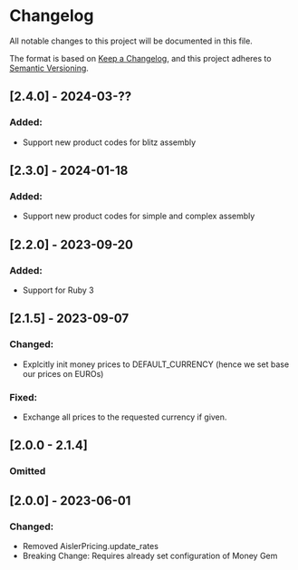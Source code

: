 # Changelog
All notable changes to this project will be documented in this file.

The format is based on [Keep a Changelog](https://keepachangelog.com/en/1.0.0/),
and this project adheres to [Semantic Versioning](https://semver.org/spec/v2.0.0.html).

## [2.4.0] - 2024-03-??
### Added:
- Support new product codes for blitz assembly

## [2.3.0] - 2024-01-18
### Added:
- Support new product codes for simple and complex assembly

## [2.2.0] - 2023-09-20
### Added:
- Support for Ruby 3

## [2.1.5] - 2023-09-07
### Changed:
- Explcitly init money prices to DEFAULT_CURRENCY (hence we set base our prices on EUROs)

### Fixed: 
- Exchange all prices to the requested currency if given.

## [2.0.0 - 2.1.4]
### Omitted

## [2.0.0] - 2023-06-01
### Changed:
- Removed AislerPricing.update_rates
- Breaking Change: Requires already set configuration of Money Gem